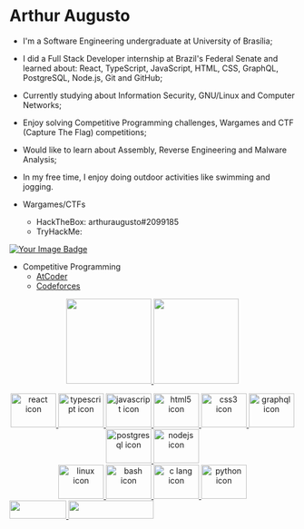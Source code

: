 # Arthur Augusto

- I'm a Software Engineering undergraduate at University of Brasília;
- I did a Full Stack Developer internship at Brazil's Federal Senate and learned about: React, TypeScript, JavaScript, HTML, CSS, GraphQL, PostgreSQL, Node.js, Git and GitHub;
- Currently studying about Information Security, GNU/Linux and Computer Networks;
- Enjoy solving Competitive Programming challenges, Wargames and CTF (Capture The Flag) competitions;
- Would like to learn about Assembly, Reverse Engineering and Malware Analysis;
- In my free time, I enjoy doing outdoor activities like swimming and jogging.

- Wargames/CTFs
	- HackTheBox: arthuraugusto#2099185
 	- TryHackMe:
 <p align="left">
	<a href="https://tryhackme.com/r/p/arthuraugusto">
		<img src="https://tryhackme-badges.s3.amazonaws.com/arthuraugusto.png?" alt="Your Image Badge" />
	</a>
 </p>

- Competitive Programming
	- [AtCoder](https://atcoder.jp/users/arthur_augusto)
	- [Codeforces](https://codeforces.com/profile/arthur_augusto)

<p align="center">
	<a href="https://github.com/arthur-augusto">
	<img height="150em" src="https://github-readme-stats.vercel.app/api?username=arthur-augusto&show_icons=true&theme=dark&include_all_commits=true&count_private=true"/>
	<img height="150em" src="https://github-readme-stats.vercel.app/api/top-langs/?username=arthur-augusto&layout=compact&langs_count=7&theme=dark"/>
	<a href = "mailto:arthur.augusto.rp@gmail.com">
</p>

<div align="center">
	<!--alt=" icon" height="60" width="80" -->
        <img alt="react icon" height="60" width="80" src="https://cdn.jsdelivr.net/gh/devicons/devicon@latest/icons/react/react-original-wordmark.svg" />
	<img alt="typescript icon" height="60" width="80" src="https://cdn.jsdelivr.net/gh/devicons/devicon@latest/icons/typescript/typescript-original.svg" />
	<img alt="javascript icon" height="60" width="80" src="https://cdn.jsdelivr.net/gh/devicons/devicon@latest/icons/javascript/javascript-original.svg" />
	<img alt="html5 icon" height="60" width="80" src="https://cdn.jsdelivr.net/gh/devicons/devicon@latest/icons/html5/html5-original.svg" />
	<img alt="css3 icon" height="60" width="80" src="https://cdn.jsdelivr.net/gh/devicons/devicon@latest/icons/css3/css3-original.svg" />
	<img alt="graphql icon" height="60" width="80" src="https://cdn.jsdelivr.net/gh/devicons/devicon@latest/icons/graphql/graphql-plain-wordmark.svg" />
	<img alt="postgresql icon" height="60" width="80" src="https://cdn.jsdelivr.net/gh/devicons/devicon@latest/icons/postgresql/postgresql-original-wordmark.svg" />
	<img alt="nodejs icon" height="60" width="80" src="https://cdn.jsdelivr.net/gh/devicons/devicon@latest/icons/nodejs/nodejs-original-wordmark.svg" />
</div>
<div align="center">
	<img alt="linux icon" height="60" width="80" src="https://cdn.jsdelivr.net/gh/devicons/devicon/icons/linux/linux-original.svg" />
	<img alt="bash icon" height="60" width="80" src="https://cdn.jsdelivr.net/gh/devicons/devicon@latest/icons/bash/bash-original.svg" /> 
	<img alt="c lang icon" height="60" width="80" src="https://cdn.jsdelivr.net/gh/devicons/devicon/icons/c/c-original.svg"/>
	<img alt="python icon" height="60" width="80" src="https://cdn.jsdelivr.net/gh/devicons/devicon/icons/python/python-original.svg" />
</div>

<div align="left">
 	<a href="mailto:arthur.augusto.rp@gmail.com">
		<img height="32em" width="100em" src="https://img.shields.io/badge/-Gmail-%23333?style=for-the-badge&logo=gmail&logoColor=white" target="_blank">
	</a>
 	<a href="https://www.linkedin.com/in/arthur-augusto-rezende-da-paixao/" target="_blank">
		<img height="32em" width="150em" src="https://img.shields.io/badge/-LinkedIn-%230077B5?style=for-the-badge&logo=linkedin&logoColor=white" target="_blank">
	</a> 
</div>
